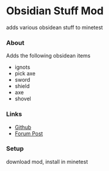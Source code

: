 # Obsidian Stuff Mod

adds various obsidean stuff to minetest

### About

Adds the following obsidean items 
* ignots
* pick axe
* sword
* shield
* axe
* shovel

### Links

 * [Github](https://github.com/SoloSniperCode/obsidianstuff)
 * [Forum Post](https://forum.minetest.net/viewtopic.php?f=9&t=24461&p=369948#p369948)

### Setup 

download mod, install in minetest
